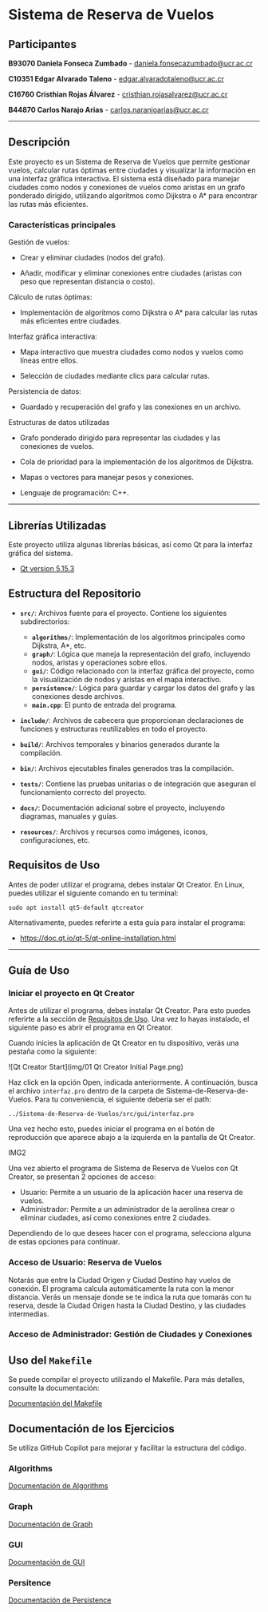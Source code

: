 # Sistema de Reserva de Vuelos

## Participantes 
**B93070 Daniela Fonseca Zumbado** - daniela.fonsecazumbado@ucr.ac.cr

**C10351 Edgar Alvarado Taleno** - edgar.alvaradotaleno@ucr.ac.cr

**C16760 Cristhian Rojas Álvarez** - cristhian.rojasalvarez@ucr.ac.cr

**B44870 Carlos Narajo Arias** - carlos.naranjoarias@ucr.ac.cr

---
## Descripción

Este proyecto es un Sistema de Reserva de Vuelos que permite gestionar vuelos, calcular rutas óptimas entre ciudades y visualizar la información en una interfaz gráfica interactiva. El sistema está diseñado para manejar ciudades como nodos y conexiones de vuelos como aristas en un grafo ponderado dirigido, utilizando algoritmos como Dijkstra o A* para encontrar las rutas más eficientes.

### Características principales
Gestión de vuelos:

* Crear y eliminar ciudades (nodos del grafo).

* Añadir, modificar y eliminar conexiones entre ciudades (aristas con peso que representan distancia o costo).

Cálculo de rutas óptimas:

* Implementación de algoritmos como Dijkstra o A* para calcular las rutas más eficientes entre ciudades.

Interfaz gráfica interactiva:

* Mapa interactivo que muestra ciudades como nodos y vuelos como líneas entre ellos.

* Selección de ciudades mediante clics para calcular rutas.

Persistencia de datos:

* Guardado y recuperación del grafo y las conexiones en un archivo.
  
Estructuras de datos utilizadas
* Grafo ponderado dirigido para representar las ciudades y las conexiones de vuelos.

* Cola de prioridad para la implementación de los algoritmos de Dijkstra.

* Mapas o vectores para manejar pesos y conexiones.

* Lenguaje de programación: C++.

---

## Librerías Utilizadas

Este proyecto utiliza algunas librerías básicas, así como Qt para la interfaz gráfica del sistema.

- [Qt version 5.15.3](https://doc.qt.io/qt-5/index.html)

## Estructura del Repositorio

- **`src/`**: Archivos fuente para el proyecto. Contiene los siguientes subdirectorios:
  - **`algorithms/`**: Implementación de los algoritmos principales como Dijkstra, A*, etc.
  - **`graph/`**: Lógica que maneja la representación del grafo, incluyendo nodos, aristas y operaciones sobre ellos.
  - **`gui/`**: Código relacionado con la interfaz gráfica del proyecto, como la visualización de nodos y aristas en el mapa interactivo.
  - **`persistence/`**: Lógica para guardar y cargar los datos del grafo y las conexiones desde archivos.
  - **`main.cpp`**: El punto de entrada del programa.

- **`include/`**: Archivos de cabecera que proporcionan declaraciones de funciones y estructuras reutilizables en todo el proyecto.

- **`build/`**: Archivos temporales y binarios generados durante la compilación.

- **`bin/`**: Archivos ejecutables finales generados tras la compilación.

- **`tests/`**: Contiene las pruebas unitarias o de integración que aseguran el funcionamiento correcto del proyecto.

- **`docs/`**: Documentación adicional sobre el proyecto, incluyendo diagramas, manuales y guías.

- **`resources/`**: Archivos y recursos como imágenes, iconos, configuraciones, etc.

## Requisitos de Uso

Antes de poder utilizar el programa, debes instalar Qt Creator. En Linux, puedes utilizar el siguiente comando en tu terminal:

```console
sudo apt install qt5-default qtcreator
```

Alternativamente, puedes referirte a esta guía para instalar el programa:

- https://doc.qt.io/qt-5/qt-online-installation.html

---

## Guía de Uso

### Iniciar el proyecto en Qt Creator

Antes de utilizar el programa, debes instalar Qt Creator. Para esto puedes referirte a la sección de [Requisitos de Uso](Sistema-de-Reserva-de-Vuelos). Una vez lo hayas instalado, el siguiente paso es abrir el programa en Qt Creator.

Cuando inicies la aplicación de Qt Creator en tu dispositivo, verás una pestaña como la siguiente:

![Qt Creator Start](img/01 Qt Creator Initial Page.png)

Haz click en la opción Open, indicada anteriormente. A continuación, busca el archivo `interfaz.pro` dentro de la carpeta de Sistema-de-Reserva-de-Vuelos. Para tu conveniencia, el siguiente debería ser el path:

```console
../Sistema-de-Reserva-de-Vuelos/src/gui/interfaz.pro
```

Una vez hecho esto, puedes iniciar el programa en el botón de reproducción que aparece abajo a la izquierda en la pantalla de Qt Creator.

IMG2

Una vez abierto el programa de Sistema de Reserva de Vuelos con Qt Creator, se presentan 2 opciones de acceso:

- Usuario: Permite a un usuario de la aplicación hacer una reserva de vuelos.
- Administrador: Permite a un administrador de la aerolínea crear o eliminar ciudades, así como conexiones entre 2 ciudades.

Dependiendo de lo que desees hacer con el programa, selecciona alguna de estas opciones para continuar.
 
### Acceso de Usuario: Reserva de Vuelos

Notarás que entre la Ciudad Origen y Ciudad Destino hay vuelos de conexión. El programa calcula automáticamente la ruta con la menor distancia. Verás un mensaje donde se te indica la ruta que tomarás con tu reserva, desde la Ciudad Origen hasta la Ciudad Destino, y las ciudades intermedias.

### Acceso de Administrador: Gestión de Ciudades y Conexiones



## Uso del `Makefile`
Se puede compilar el proyecto utilizando el Makefile. Para más detalles, consulte la documentación:

[Documentación del Makefile](docs/make.md)

## Documentación de los Ejercicios
Se utiliza GitHub Copilot para mejorar y facilitar la estructura del código.

### Algorithms
[Documentación de Algorithms](docs/algorithms.md)
### Graph
[Documentación de Graph](docs/graph.md)
### GUI
[Documentación de GUI](docs/gui.md)
### Persitence
[Documentación de Persistence](docs/persistence.md)

